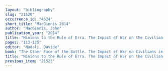 ```yaml
---
layout: "bibliography"
slug: "21520"
occurrence_id: "4624"
short_title: "MacGinnis 2014"
author: "MacGinnis, John"
publication_year: "2014"
title: "Minions to the Rule of Erra. The Impact of War on the Civilian Population of Babylonia in the First Millennium BC"
pages: "113-125"
editor: "Nadali, Davide"
book: "The Other Face of the Battle. The Impact of War on Civilians in the Ancient Near East, Alter Orient und Altes Testament 413 (Münster)"
title: "Minions to the Rule of Erra. The Impact of War on the Civilian Population of Babylonia in the First Millennium BC"
previous_item: "21523"
---
```

